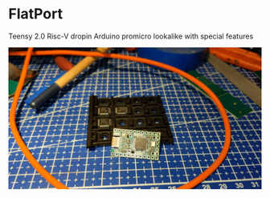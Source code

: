 # FlatPort
Teensy 2.0 Risc-V dropin Arduino promicro lookalike with special features

![Top view assembled](https://github.com/fire-h0und/FlatPort/blob/main/photos/IMG_20250111_110740_134.jpg "A top view to the FlatPort R1.03")
